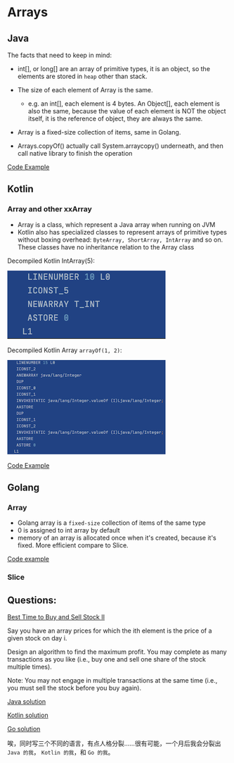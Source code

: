 
# Arrays

## Java
The facts that need to keep in mind:
- int[], or long[] are an array of primitive types, it is an object, so the elements are stored in `heap` other than stack.
- The size of each element of Array is the same. 
    - e.g. an int[], each element is 4 bytes. An Object[], each element is also the same, because the value of each element is NOT the object itself, it is the reference of object, they are always the same.
    
- Array is a fixed-size collection of items, same in Golang.
- Arrays.copyOf() actually call System.arraycopy() underneath, and then call native library to finish the operation

[Code Example](JavaArray.java)


## Kotlin

### Array and other xxArray

- Array is a class, which represent a Java array when running on JVM
- Kotlin also has specialized classes to represent arrays of primitive types without boxing overhead: `ByteArray, ShortArray, IntArray` and so on. These classes have no inheritance relation to the Array class


Decompiled Kotlin IntArray(5):

![Click to View](arts/decompiled-kotlin-IntArray.png)


Decompiled Kotlin Array `arrayOf(1, 2)`:

![Click to View](arts/decompiled-kotlin-Array.png)

[Code Example](KotlinArray.kt)

## Golang 

### Array
- Golang array is a `fixed-size` collection of items of the same type
- 0 is assigned to int array by default
- memory of an array is allocated once when it's created, because it's fixed. More efficient compare to Slice.

[Code example](main.go)

### Slice


## Questions:
[Best Time to Buy and Sell Stock II](https://leetcode.com/explore/featured/card/top-interview-questions-easy/92/array/564/) 

Say you have an array prices for which the ith element is the price of a given stock on day i.

Design an algorithm to find the maximum profit. You may complete as many transactions as you like (i.e., buy one and sell one share of the stock multiple times).

Note: You may not engage in multiple transactions at the same time (i.e., you must sell the stock before you buy again).

[Java solution](questions/stocksell/StockSell.java)

[Kotlin solution](questions/stocksell/StockSell.kt)

[Go solution](questions/stocksell/stocksell.go)

唉，同时写三个不同的语言，有点人格分裂……很有可能，一个月后我会分裂出 `Java 的我`， `Kotlin 的我`，和 `Go 的我`。
